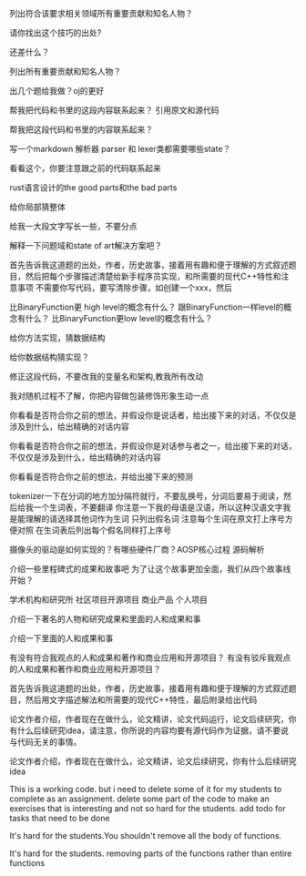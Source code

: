 
列出符合该要求相关领域所有重要贡献和知名人物？

请你找出这个技巧的出处?

还差什么？

列出所有重要贡献和知名人物？

出几个题给我做？oj的更好

帮我把代码和书里的这段内容联系起来？
引用原文和源代码

帮我把这段代码和书里的内容联系起来？

写一个markdown 解析器 parser 和 lexer类都需要哪些state？

看看这个，你要注意跟之前的代码联系起来

rust语言设计的the good parts和the bad parts

给你局部猜整体

给我一大段文字写长一些，不要分点

解释一下问题域和state of art解决方案吧？

首先告诉我这道题的出处，作者，历史故事，接着用有趣和便于理解的方式叙述题目，然后把每个步骤描述清楚给新手程序员实现，和所需要的现代C++特性和注意事项
不需要你写代码，要写清除步骤，如创建一个xxx，然后

比BinaryFunction更 high level的概念有什么？
跟BinaryFunction一样level的概念有什么？
比BinaryFunction更low level的概念有什么？

给你方法实现，猜数据结构

给你数据结构猜实现？

修正这段代码，不要改我的变量名和架构,教我所有改动

我对随机过程不了解，你把内容做包装修饰形象生动一点

你看看是否符合你之前的想法，并假设你是说话者，给出接下来的对话，不仅仅是涉及到什么，给出精确的对话内容

你看看是否符合你之前的想法，并假设你是对话参与者之一，给出接下来的对话，不仅仅是涉及到什么，给出精确的对话内容

你看看是否符合你之前的想法，并给出接下来的预测


tokenizer一下在分词的地方加分隔符就行，不要乱换号，分词后要易于阅读，然后给我一个生词表，不要翻译
你注意一下我的母语是汉语，所以这种汉语文字我是能理解的请选择其他词作为生词
只列出假名词
注意每个生词在原文打上序号方便对照
在生词表后列出每个假名同样打上序号

摄像头的驱动是如何实现的？有哪些硬件厂商？AOSP核心过程 源码解析


介绍一些里程碑式的成果和故事吧
为了让这个故事更加全面，我们从四个故事线开始？

学术机构和研究所
社区项目开源项目
商业产品
个人项目

介绍一下著名的人物和研究成果和里面的人和成果和事

介绍一下里面的人和成果和事

有没有符合我观点的人和成果和著作和商业应用和开源项目？
有没有驳斥我观点的人和成果和著作和商业应用和开源项目？

首先告诉我这道题的出处，作者，历史故事，接着用有趣和便于理解的方式叙述题目，然后用文字描述解法和所需要的现代C++特性，最后附录给出代码

论文作者介绍，作者现在在做什么，论文精讲，论文代码运行，论文后续研究，你有什么后续研究idea，请注意，你所说的内容均要有源代码作为证据，请不要说与代码无关的事情。


论文作者介绍，作者现在在做什么，论文精讲，论文后续研究，你有什么后续研究idea

This is a working code.
but i need to delete some of it for my students to complete as an assignment.
delete some part of the code to make an exercises that is interesting and not so hard for the students.
add todo for tasks that need to be done

It's hard for the students.You shouldn't remove all the body of functions.

It's hard for the students.
removing parts of the functions rather than entire functions
